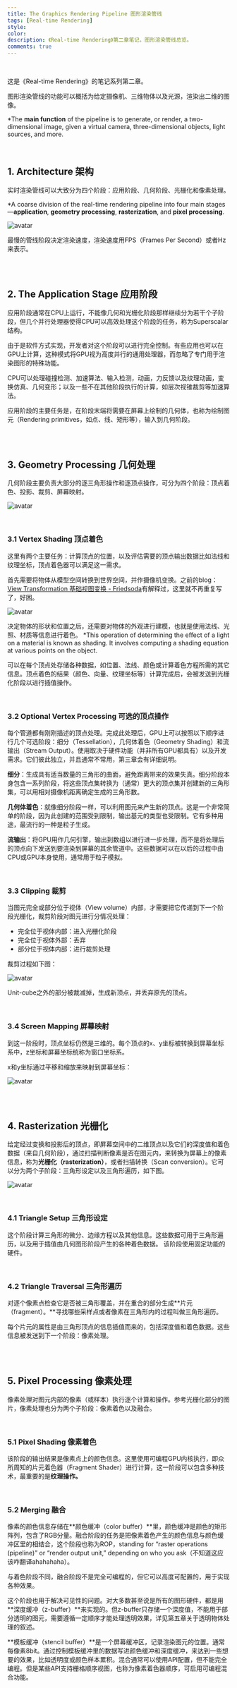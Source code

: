 ```yaml
---
title: The Graphics Rendering Pipeline 图形渲染管线
tags: [Real-time Rendering]
style: 
color: 
description: 《Real-time Rendering》第二章笔记，图形渲染管线总览。
comments: true
---
```




<br/>

这是《Real-time Rendering》的笔记系列第二章。

图形渲染管线的功能可以概括为给定摄像机、三维物体以及光源，渲染出二维的图像。

*The **main function** of the pipeline is to generate, or render, a two-dimensional image, given a virtual camera, three-dimensional objects, light sources, and more.

<br/>

## 1. Architecture 架构 

实时渲染管线可以大致分为四个阶段：应用阶段、几何阶段、光栅化和像素处理。

*A coarse division of the real-time rendering pipeline into four main stages—**application**, **geometry processing**, **rasterization**, and **pixel processing**.

![avatar](../assets/img/post2/rtr2/1.png)

最慢的管线阶段决定渲染速度，渲染速度用FPS（Frames Per Second）或者Hz来表示。

<br/>

<br/>

## 2. The Application Stage 应用阶段 

应用阶段通常在CPU上运行，不能像几何和光栅化阶段那样继续分为若干个子阶段，但几个并行处理器使得CPU可以高效处理这个阶段的任务，称为Superscalar结构。

由于是软件方式实现，开发者对这个阶段可以进行完全控制。有些应用也可以在GPU上计算，这种模式将GPU视为高度并行的通用处理器，而忽略了专门用于渲染图形的特殊功能。

CPU可以处理碰撞检测、加速算法、输入检测，动画，力反馈以及纹理动画，变换仿真、几何变形；以及一些不在其他阶段执行的计算，如层次视锥裁剪等加速算法。

应用阶段的主要任务是，在阶段末端将需要在屏幕上绘制的几何体，也称为绘制图元（Rendering primitives，如点、线、矩形等），输入到几何阶段。

<br/>

<br/>

## 3. Geometry Processing 几何处理 

几何阶段主要负责大部分的逐三角形操作和逐顶点操作，可分为四个阶段：顶点着色、投影、裁剪、屏幕映射。

![avatar](../assets/img/post2/rtr2/2.png)

<br/>

### 3.1 Vertex Shading 顶点着色

这里有两个主要任务：计算顶点的位置，以及评估需要的顶点输出数据比如法线和纹理坐标，顶点着色器可以满足这一需求。

首先需要将物体从模型空间转换到世界空间，并作摄像机变换。之前的blog：[View Transformation 基础视图变换 - Friedsoda]([https://friedsoda.github.io/2020-07/view](https://friedsoda.github.io/2020-07/view))有解释过，这里就不再重复写了，好困。



![avatar](../assets/img/post2/rtr2/3.png)



决定物体的形状和位置之后，还需要对物体的外观进行建模，也就是使用法线、光照、材质等信息进行着色。 *This operation of determining the eﬀect of a light on a material is known as shading. It involves computing a shading equation at various points on the object.

可以在每个顶点处存储各种数据，如位置、法线、颜色或计算着色方程所需的其它信息。顶点着色的结果（颜色、向量、纹理坐标等）计算完成后，会被发送到光栅化阶段以进行插值操作。

<br/>

### 3.2 Optional Vertex Processing 可选的顶点操作

每个管道都有刚刚描述的顶点处理。完成此处理后，GPU上可以按照以下顺序进行几个可选阶段：细分（Tessellation），几何体着色（Geometry Shading）和流输出（Stream Output）。使用取决于硬件功能（并非所有GPU都具有）以及开发需求。它们彼此独立，并且通常不常用，第三章会有详细说明。

**细分**：生成具有适当数量的三角形的曲面，避免距离带来的效果失真。细分阶段本身包含一系列阶段，将这些顶点集转换为（通常）更大的顶点集并创建新的三角形集，可以用相对摄像机距离确定生成的三角形数。

**几何体着色**：就像细分阶段一样，可以利用图元来产生新的顶点。这是一个非常简单的阶段，因为此创建的范围受到限制，输出基元的类型也受限制。它有多种用途，最流行的一种是粒子生成。

**流输出**：将GPU用作几何引擎，输出到数组以进行进一步处理，而不是将处理后的顶点向下发送到要渲染到屏幕的其余管道中。这些数据可以在以后的过程中由CPU或GPU本身使用，通常用于粒子模拟。

<br/>

### 3.3 Clipping 裁剪

当图元完全或部分位于视体（View volume）内部，才需要把它传递到下一个阶段光栅化，裁剪阶段对图元进行分情况处理：

- 完全位于视体内部：进入光栅化阶段
- 完全位于视体外部：丢弃
- 部分位于视体内部：进行裁剪处理

裁剪过程如下图：

![avatar](../assets/img/post2/rtr2/4.png)

Unit-cube之外的部分被裁减掉，生成新顶点，并丢弃原先的顶点。

<br/>

### 3.4 Screen Mapping 屏幕映射

到这一阶段时，顶点坐标仍然是三维的。每个顶点的x、y坐标被转换到屏幕坐标系中，z坐标和屏幕坐标统称为窗口坐标系。

x和y坐标通过平移和缩放来映射到屏幕坐标：

![avatar](../assets/img/post2/rtr2/5.png)

<br/>

<br/>

## 4. Rasterization 光栅化 

给定经过变换和投影后的顶点，即屏幕空间中的二维顶点以及它们的深度值和着色数据（来自几何阶段），通过扫描判断像素是否在图元内，来转换为屏幕上的像素信息，称为**光栅化（rasterization）**，或者扫描转换（Scan conversion）。它可以分为两个子阶段：三角形设定以及三角形遍历，如下图。

![avatar](../assets/img/post2/rtr2/6.png)

<br/>

### 4.1 Triangle Setup 三角形设定

这个阶段计算三角形的微分、边缘方程以及其他信息。这些数据可用于三角形遍历，以及用于插值由几何图形阶段产生的各种着色数据。 该阶段使用固定功能的硬件。

<br/>

### 4.2 Triangle Traversal 三角形遍历

对逐个像素点检查它是否被三角形覆盖，并在重合的部分生成**片元（fragment）。**寻找哪些采样点或者像素在三角形内的过程叫做三角形遍历。

每个片元的属性是由三角形顶点的信息插值而来的，包括深度值和着色数据。这些信息被发送到下一个阶段：像素处理。

<br/>

<br/>

## 5. Pixel Processing 像素处理

像素处理对图元内部的像素（或样本）执行逐个计算和操作。参考光栅化部分的图片，像素处理也分为两个子阶段：像素着色以及融合。

<br/>

### 5.1 Pixel Shading 像素着色

该阶段的输出结果是像素点上的颜色信息。这里使用可编程GPU内核执行，即众所周知的片元着色器（Fragment Shader）进行计算，这一阶段可以包含多种技术，最重要的是**纹理操作。**

<br/>

### 5.2 Merging 融合

像素的颜色信息存储在**颜色缓冲（color buffer）**里，颜色缓冲是颜色的矩形阵列，包含了RGB分量。融合阶段的任务是把像素着色产生的颜色信息与颜色缓冲区里的相结合，这个阶段也称为ROP，standing for “raster operations (pipeline)” or “render output unit,” depending on who you ask（不知道这应该咋翻译ahahahaha）。

与着色阶段不同，融合阶段不是完全可编程的，但它可以高度可配置的，用于实现各种效果。

这个阶段也用于解决可见性的问题。对大多数甚至说是所有的图形硬件，都是用**深度缓冲（z-buffer）**来实现的。但z-buffer只存储一个深度值，不能用于部分透明的图元，需要遵循一定顺序才能处理透明效果，详见第五章关于透明物体处理的叙述。

**模板缓冲（stencil buﬀer）**是一个屏幕缓冲区，记录渲染图元的位置。通常每像素8bit。通过控制模板缓冲里的数据写进颜色缓冲和深度缓冲，来达到一些想要的效果，比如透明度或颜色样本累积。混合通常可以使用API配置，但不能完全编程。但是某些API支持栅格顺序视图，也称为像素着色器顺序，可启用可编程混合功能。